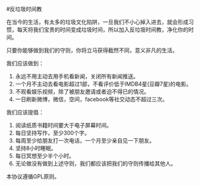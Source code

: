 #反垃圾时间教

在当今的生活，有太多的垃圾文化陷阱，一旦我们不小心掉入进去，就会形成习惯，每天将我们宝贵的时间变成垃圾时间，所以加入反垃圾时间教，净化你的时间。

只要你能够做到我们的守则，你将立马获得截然不同，意义非凡的生活。

我们应该做到：

1. 永远不用主动去用手机看新闻，关闭所有新闻推送。
2. 一个月不主动去看电影超过1部，不看评价低于IMDB4星(豆瓣7星)的电影。
3. 不观看娱乐视频，除了被朋友邀请或者迫不得已的情况。
4. 一日刷新微博，微信，空间，facebook等社交动态不超过三次。


我们应该提倡：

1. 阅读纸质书籍时间要大于电子屏幕时间。
2. 每日坚持写作，至少300个字。
3. 每周至少给朋友打一次电话，一个月至少亲自见一下朋友。
4. 坚持8小时睡眠。
5. 每日冥想至少半个小时。
6. 无论做没有做到上述守则，我们都应该把我们的守则传播给其他人。


本协议遵循GPL原则。
